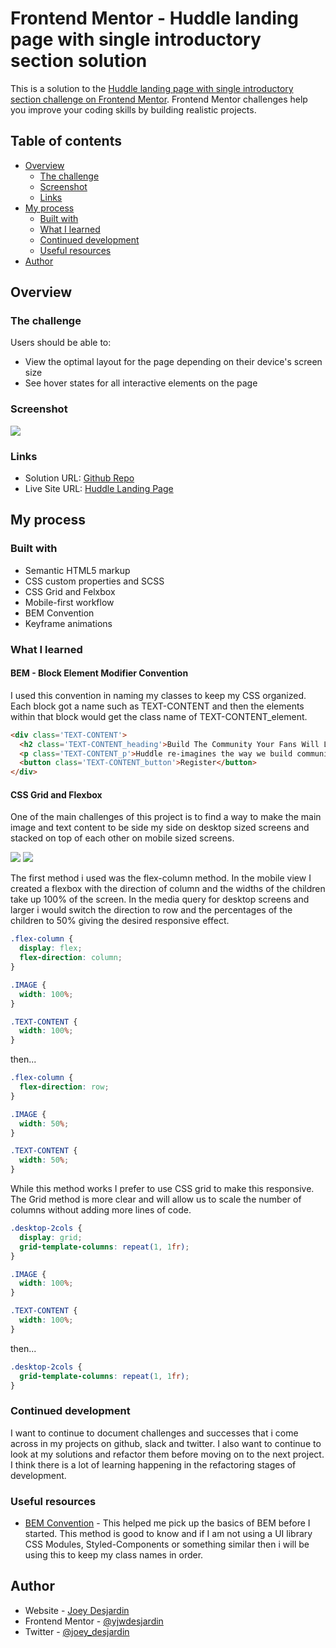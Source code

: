 # Frontend Mentor - Huddle landing page with single introductory section solution

This is a solution to the [Huddle landing page with single introductory section challenge on Frontend Mentor](https://www.frontendmentor.io/challenges/huddle-landing-page-with-a-single-introductory-section-B_2Wvxgi0). Frontend Mentor challenges help you improve your coding skills by building realistic projects. 

## Table of contents

- [Overview](#overview)
  - [The challenge](#the-challenge)
  - [Screenshot](#screenshot)
  - [Links](#links)
- [My process](#my-process)
  - [Built with](#built-with)
  - [What I learned](#what-i-learned)
  - [Continued development](#continued-development)
  - [Useful resources](#useful-resources)
- [Author](#author)

## Overview

### The challenge

Users should be able to:

- View the optimal layout for the page depending on their device's screen size
- See hover states for all interactive elements on the page

### Screenshot

![](./README_imgs/desktop-screenshot.jpg)

### Links

- Solution URL: [Github Repo](https://github.com/jwdesjardin/huddle-simple-landing-page)
- Live Site URL: [Huddle Landing Page](https://jwdesjardin.github.io/huddle-simple-landing-page/)

## My process

### Built with

- Semantic HTML5 markup
- CSS custom properties and SCSS
- CSS Grid and Felxbox
- Mobile-first workflow
- BEM Convention
- Keyframe animations


### What I learned

#### BEM - Block Element Modifier Convention

I used this convention in naming my classes to keep my CSS organized. Each block got a name such as TEXT-CONTENT and then the elements within that block would get the class name of TEXT-CONTENT_element. 

```html
<div class='TEXT-CONTENT'>
  <h2 class='TEXT-CONTENT_heading'>Build The Community Your Fans Will Love</h2>
  <p class='TEXT-CONTENT_p'>Huddle re-imagines the way we build communities...</p>
  <button class='TEXT-CONTENT_button'>Register</button>
</div>
```

#### CSS Grid and Flexbox

One of the main challenges of this project is to find a way to make the main image and text content to be side my side on desktop sized screens and stacked on top of each other on mobile sized screens. 


![](./README_imgs/desktop-design-marked.jpg)
![](./README_imgs/mobile-design-marked.jpg)

The first method i used was the flex-column method. In the mobile view I created a flexbox with the direction of column and the widths of the children take up 100% of the screen. In the media query for desktop screens and larger i would switch the direction to row and the percentages of the children to 50% giving the desired responsive effect. 

```css
.flex-column {
  display: flex;
  flex-direction: column;
}

.IMAGE {
  width: 100%;
}

.TEXT-CONTENT {
  width: 100%;
}
```
then... 
```css
.flex-column {
  flex-direction: row;
}

.IMAGE {
  width: 50%;
}

.TEXT-CONTENT {
  width: 50%;
}
```

While this method works I prefer to use CSS grid to make this responsive. The Grid method is more clear and will allow us to scale the number of columns without adding more lines of code. 

```css
.desktop-2cols {
  display: grid;
  grid-template-columns: repeat(1, 1fr);
}

.IMAGE {
  width: 100%;
}

.TEXT-CONTENT {
  width: 100%;
}
```

then...

```css
.desktop-2cols {
  grid-template-columns: repeat(1, 1fr);
}
```

### Continued development

I want to continue to document challenges and successes that i come across in my projects on github, slack and twitter. I also want to continue to look at my solutions and refactor them before moving on to the next project. I think there is a lot of learning happening in the refactoring stages of development. 

### Useful resources

- [BEM Convention](https://en.bem.info/methodology/css/) - This helped me pick up the basics of BEM before I started. This method is good to know and if I am not using a UI library CSS Modules, Styled-Components or something similar then i will be using this to keep my class names in order.


## Author

- Website - [Joey Desjardin](https://www.joeydesjardin.com)
- Frontend Mentor - [@yjwdesjardin](https://www.frontendmentor.io/profile/jwdesjardin)
- Twitter - [@joey_desjardin](https://twitter.com/joey_desjardin)

